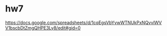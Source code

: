 # hw7
https://docs.google.com/spreadsheets/d/1cqEgsVbYvwWTNUkPxNQvvlWVV1bscbDtZmgQHPE3Ly8/edit#gid=0
